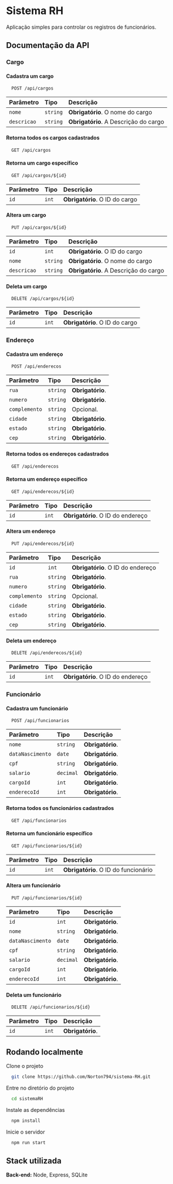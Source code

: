 
# Sistema RH

Aplicação simples para controlar os registros de funcionários.



## Documentação da API

### Cargo

#### Cadastra um cargo

```http
  POST /api/cargos
```
| Parâmetro   | Tipo       | Descrição                                   |
| :---------- | :--------- | :------------------------------------------ |
| `nome`      | `string` | **Obrigatório**. O nome do cargo |
|`descricao`| `string` | **Obrigatório**. A Descrição do cargo |


#### Retorna todos os cargos cadastrados

```http
  GET /api/cargos
```


#### Retorna um cargo específico

```http
  GET /api/cargos/${id}
```

| Parâmetro   | Tipo       | Descrição                                   |
| :---------- | :--------- | :------------------------------------------ |
| `id`      | `int` | **Obrigatório**. O ID do cargo |



#### Altera um cargo

```http
  PUT /api/cargos/${id}
```
| Parâmetro   | Tipo       | Descrição                                   |
| :---------- | :--------- | :------------------------------------------ |
| `id`      | `int` | **Obrigatório**. O ID do cargo |
|`nome`| `string` | **Obrigatório**. O nome do cargo |
|`descricao`| `string` | **Obrigatório**. A Descrição do cargo |

#### Deleta um cargo

```http
  DELETE /api/cargos/${id}
```

| Parâmetro   | Tipo       | Descrição                                   |
| :---------- | :--------- | :------------------------------------------ |
| `id`      | `int` | **Obrigatório**. O ID do cargo |



### Endereço

#### Cadastra um endereço

```http
  POST /api/enderecos
```
| Parâmetro   | Tipo       | Descrição                                   |
| :---------- | :--------- | :------------------------------------------ |
| `rua`      | `string` | **Obrigatório**.  |
|`numero`| `string` | **Obrigatório**. |
|`complemento`| `string` |  Opcional. |
|`cidade`| `string` |  **Obrigatório**. |
|`estado`| `string` |  **Obrigatório**. |
|`cep`| `string` |  **Obrigatório**. |

#### Retorna todos os endereços cadastrados

```http
  GET /api/enderecos
```


#### Retorna um endereço específico

```http
  GET /api/enderecos/${id}
```

| Parâmetro   | Tipo       | Descrição                                   |
| :---------- | :--------- | :------------------------------------------ |
| `id`      | `int` | **Obrigatório**. O ID do endereço |



#### Altera um endereço

```http
  PUT /api/enderecos/${id}
```
| Parâmetro   | Tipo       | Descrição                                   |
| :---------- | :--------- | :------------------------------------------ |
| `id`      | `int` | **Obrigatório**. O ID do endereço |
| `rua`      | `string` | **Obrigatório**.  |
|`numero`| `string` | **Obrigatório**. |
|`complemento`| `string` |  Opcional. |
|`cidade`| `string` |  **Obrigatório**. |
|`estado`| `string` |  **Obrigatório**. |
|`cep`| `string` |  **Obrigatório**. |

#### Deleta um endereço

```http
  DELETE /api/enderecos/${id}
```

| Parâmetro   | Tipo       | Descrição                                   |
| :---------- | :--------- | :------------------------------------------ |
| `id`      | `int` | **Obrigatório**. O ID do endereço |





### Funcionário

#### Cadastra um funcionário

```http
  POST /api/funcionarios
```
| Parâmetro   | Tipo       | Descrição                                   |
| :---------- | :--------- | :------------------------------------------ |
| `nome`      | `string` | **Obrigatório**.  |
|`dataNascimento`| `date` | **Obrigatório**. |
|`cpf`| `string` |  **Obrigatório**. |
|`salario`| `decimal` |  **Obrigatório**. |
|`cargoId`| `int` |  **Obrigatório**. |
|`enderecoId`| `int` |  **Obrigatório**. |

#### Retorna todos os funcionários cadastrados

```http
  GET /api/funcionarios
```


#### Retorna um funcionário específico

```http
  GET /api/funcionarios/${id}
```

| Parâmetro   | Tipo       | Descrição                                   |
| :---------- | :--------- | :------------------------------------------ |
| `id`      | `int` | **Obrigatório**. O ID do funcionário |



#### Altera um funcionário

```http
  PUT /api/funcionarios/${id}
```
| Parâmetro   | Tipo       | Descrição                                   |
| :---------- | :--------- | :------------------------------------------ |
| `id`      | `int` | **Obrigatório**. |
| `nome`      | `string` | **Obrigatório**.  |
|`dataNascimento`| `date` | **Obrigatório**. |
|`cpf`| `string` |  **Obrigatório**. |
|`salario`| `decimal` |  **Obrigatório**. |
|`cargoId`| `int` |  **Obrigatório**. |
|`enderecoId`| `int` |  **Obrigatório**. |

#### Deleta um funcionário

```http
  DELETE /api/funcionarios/${id}
```

| Parâmetro   | Tipo       | Descrição                                   |
| :---------- | :--------- | :------------------------------------------ |
| `id`      | `int` | **Obrigatório**.  |

## Rodando localmente

Clone o projeto

```bash
  git clone https://github.com/Norton794/sistema-RH.git
```

Entre no diretório do projeto

```bash
  cd sistemaRH
```

Instale as dependências

```bash
  npm install
```

Inicie o servidor

```bash
  npm run start
```


## Stack utilizada


**Back-end:** Node, Express, SQLite

